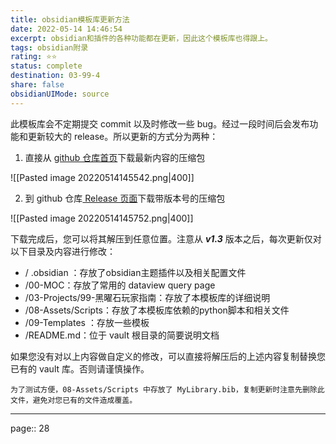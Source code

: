 ```yaml
---
title: obsidian模板库更新方法
date: 2022-05-14 14:46:54
excerpt: obsidian和插件的各种功能都在更新，因此这个模板库也得跟上。
tags: obsidian附录 
rating: ⭐⭐
status: complete
destination: 03-99-4 
share: false
obsidianUIMode: source
---
```


此模板库会不定期提交 commit 以及时修改一些 bug。经过一段时间后会发布功能和更新较大的 release。所以更新的方式分为两种：

1. 直接从 [github 仓库首页](https://github.com/sheldonxxd/obsidian_vault_template_for_researcher)下载最新内容的压缩包

![[Pasted image 20220514145542.png|400]]

2. 到 github 仓库[ Release 页面](https://github.com/sheldonxxd/obsidian_vault_template_for_researcher/releases)下载带版本号的压缩包

![[Pasted image 20220514145752.png|400]]


下载完成后，您可以将其解压到任意位置。注意从 ***v1.3*** 版本之后，每次更新仅对以下目录及内容进行修改：

- / .obsidian ：存放了obsidian主题插件以及相关配置文件
- /00-MOC：存放了常用的 dataview query page
- /03-Projects/99-黑曜石玩家指南：存放了本模板库的详细说明
- /08-Assets/Scripts：存放了本模板库依赖的python脚本和相关文件
- /09-Templates ：存放一些模板
- /README.md：位于 vault 根目录的简要说明文档

如果您没有对以上内容做自定义的修改，可以直接将解压后的上述内容复制替换您已有的 vault 库。否则请谨慎操作。

```ad-warning
为了测试方便，08-Assets/Scripts 中存放了 MyLibrary.bib，复制更新时注意先删除此文件，避免对您已有的文件造成覆盖。
```

---

page:: 28